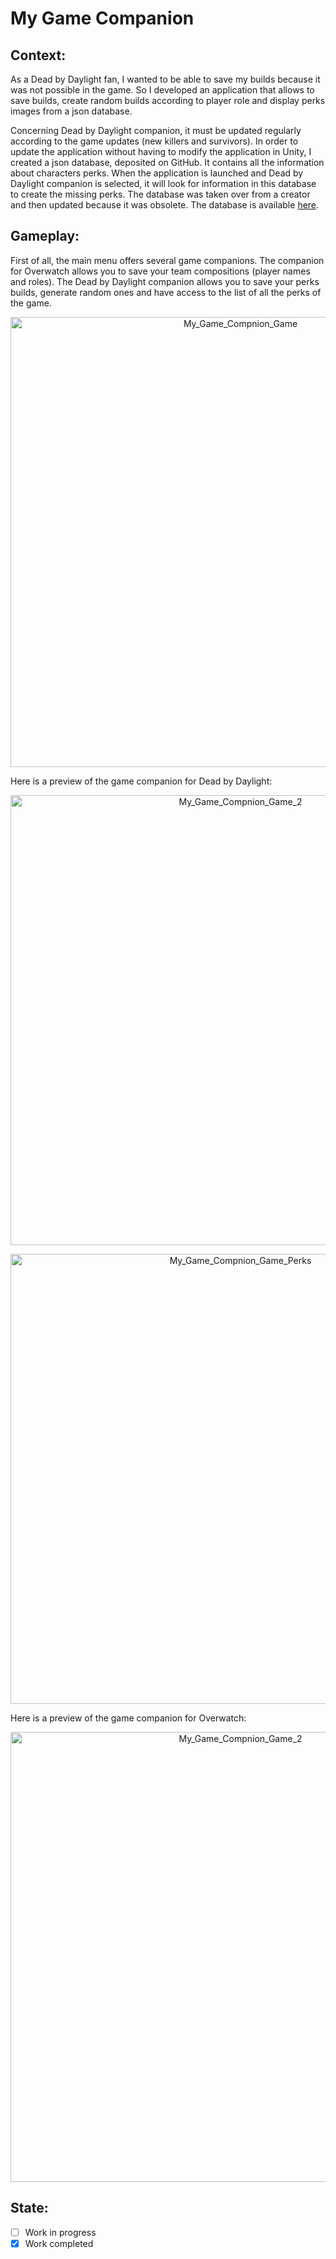 # My Game Companion

## Context:
As a Dead by Daylight fan, I wanted to be able to save my builds because it was not possible in the game. So I developed an application that allows to save builds, create random builds according to player role and display perks images from a json database.

Concerning Dead by Daylight companion, it must be updated regularly according to the game updates (new killers and survivors). In order to update the application without having to modify the application in Unity, I created a json database, deposited on GitHub. It contains all the information about characters perks. When the application is launched and Dead by Daylight companion is selected, it will look for information in this database to create the missing perks. The database was taken over from a creator and then updated because it was obsolete. The database is available [here](https://github.com/TakeUpTech/My-Game-Companion/blob/main/MyGamesCompanionData/DeadByDaylightApi.json).

## Gameplay:
First of all, the main menu offers several game companions. The companion for Overwatch allows you to save your team compositions (player names and roles). The Dead by Daylight companion allows you to save your perks builds, generate random ones and have access to the list of all the perks of the game.

<p align="center">
  <img width="720" alt="My_Game_Compnion_Game" src="https://user-images.githubusercontent.com/73184884/192666257-8bc44bd3-e2d6-49cc-983f-215d9c8f9a86.png">
</p>

Here is a preview of the game companion for Dead by Daylight:

<p align="center">
  <img width="720" alt="My_Game_Compnion_Game_2" src="https://user-images.githubusercontent.com/73184884/192666321-2fd971c5-6ec8-420b-8414-d084c6352a01.png">
</p>

<p align="center">
  <img width="720" alt="My_Game_Compnion_Game_Perks" src="https://user-images.githubusercontent.com/73184884/192666345-3eba49a1-97fb-427a-8b83-c80c91e1403c.png">
</p>

Here is a preview of the game companion for Overwatch:

<p align="center">
  <img width="720" alt="My_Game_Compnion_Game_2" src="https://user-images.githubusercontent.com/73184884/192666349-681f39fe-daaf-4a00-8e16-6524af5b736d.png">
</p>

## State:
- [ ] Work in progress
- [X] Work completed

